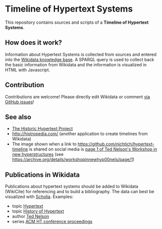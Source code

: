 # Timeline of Hypertext Systems

This repository contains sources and scripts of a **Timeline of Hypertext Systems**.

## How does it work?

Information about Hypertext Systems is collected from sources and entered into the [Wikidata knowledge base](https://www.wikidata.org/). A SPARQL query is used to collect back the basic information from Wikidata and the information is visualized in HTML with Javascript.

## Contribution

Contributions are welcome! Please directly edit Wikidata or comment [via GitHub issues](https://github.com/nichtich/hypertext-timeline/issues)!

## See also

* [The Historic Hypertext Project](https://human.iisys.de/hist_HT/)
* http://histropedia.com/ (another application to create timelines from Wikidata)
* The image shown when a link to <https://github.com/nichtich/hypertext-timeline> is shared on social media is [page 1 of Ted Nelson's Workshop in new hyperstructures](https://iiif.archivelab.org/iiif/workshopinnewhyp00nels$3) (see <https://archive.org/details/workshopinnewhyp00nels/page/1>)

## Publications in Wikidata

Publications about hypertext systems should be added to Wikidata (WikiCite) for referencing and to build a bibliography. The data can best be visualized with [Scholia]. Examples:

* topic [Hypertext](https://tools.wmflabs.org/scholia/topic/Q93241)
* topic [History of Hypertext](https://tools.wmflabs.org/scholia/topic/Q5867993)
* author [Ted Nelson](https://tools.wmflabs.org/scholia/author/Q62852)
* series [ACM HT conference proceedings](https://tools.wmflabs.org/scholia/series/Q27726666)

[Scholia]: https://www.wikidata.org/wiki/Wikidata:Scholia
[hypertext system]: https://www.wikidata.org/wiki/Q65966993
